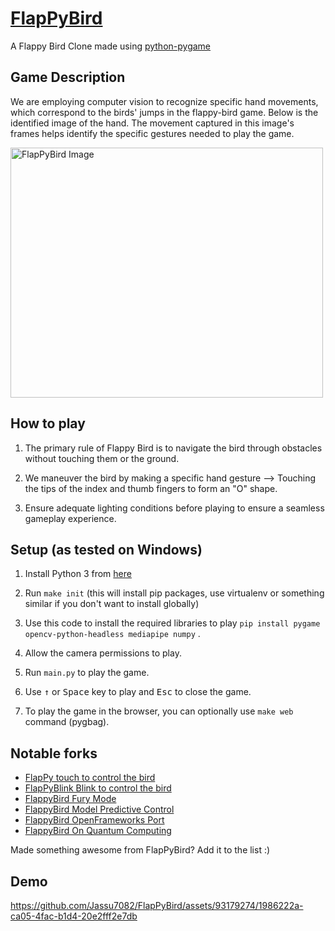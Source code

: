 [FlapPyBird](https://github.com/Jassu7082/FlapPyBird)
===============

A Flappy Bird Clone made using [python-pygame][pygame]



[pygame]: http://www.pygame.org
[one-file-game]: https://github.com/sourabhv/FlapPyBird/blob/038359dc6122f8d851e816ddb3e7d28229d585e5/flappy.py

Game Description
---------------------------
We are employing computer vision to recognize specific hand movements, which correspond to the birds' jumps in the flappy-bird game.
Below is the identified image of the hand. The movement captured in this image's frames helps identify the specific gestures needed to play the game.

<img src="https://github.com/Jassu7082/FlapPyBird/assets/93179274/e7e5d06a-a1ff-4217-af6f-4e178813ea1a" alt="FlapPyBird Image" width="500" height="400">


How to play
---------------------------
1. The primary rule of Flappy Bird is to navigate the bird through obstacles without touching them or the ground.

2. We maneuver the bird by making a specific hand gesture —> Touching the tips of the index and thumb fingers to form an "O" shape.

3. Ensure adequate lighting conditions before playing to ensure a seamless gameplay experience.

Setup (as tested on Windows)
---------------------------

1. Install Python 3 from [here](https://www.python.org/download/releases/) 

2. Run `make init` (this will install pip packages, use virtualenv or something similar if you don't want to install globally)

3. Use this code to install the required libraries to play `pip install pygame opencv-python-headless mediapipe numpy` .

4. Allow the camera permissions to play.

5. Run `main.py` to play the game. 

6. Use <kbd>&uarr;</kbd> or <kbd>Space</kbd> key to play and <kbd>Esc</kbd> to close the game.

7. To play the game in the browser, you can optionally use `make web` command (pygbag).

   

Notable forks
-------------
- [FlapPy touch to control the bird](https://github.com/Jassu7082/FlapPyBird)
- [FlapPyBlink Blink to control the bird](https://github.com/sero583/FlappyBlink)
- [FlappyBird Fury Mode](https://github.com/Cc618/FlapPyBird)
- [FlappyBird Model Predictive Control](https://github.com/philzook58/FlapPyBird-MPC)
- [FlappyBird OpenFrameworks Port](https://github.com/TheLogicMaster/ofFlappyBird)
- [FlappyBird On Quantum Computing](https://github.com/WingCode/QuFlapPyBird)

Made something awesome from FlapPyBird? Add it to the list :)


Demo
----------


https://github.com/Jassu7082/FlapPyBird/assets/93179274/1986222a-ca05-4fac-b1d4-20e2fff2e7db




